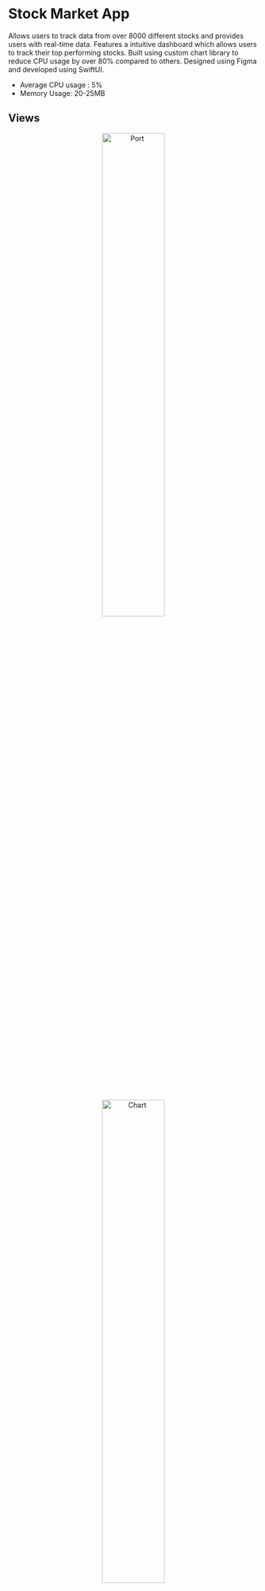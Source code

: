 # Stock Market App

Allows users to track data from over 8000 different stocks and provides users with real-time data. Features a intuitive dashboard which allows users to track their top performing stocks. Built using custom chart library to reduce CPU usage by over 80% compared to others. Designed using Figma and developed using SwiftUI.
* Average CPU usage : 5%
* Memory Usage: 20-25MB


## Views

<p align="center">
  <img src="https://raw.githubusercontent.com/wchen6544/NewStockMarket/main/Screen%20Shot%202022-08-21%20at%201.15.27%20PM.png" alt="Port" width="50%" height="50%">
    <img src="https://raw.githubusercontent.com/wchen6544/NewStockMarket/main/Screen%20Shot%202022-08-21%20at%201.15.36%20PM.png" alt="Chart" width="50%" height="50%">
</p>

